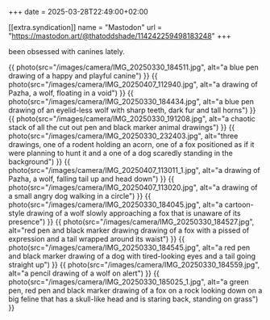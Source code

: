 +++
date = 2025-03-28T22:49:00+02:00

[[extra.syndication]]
name = "Mastodon"
url = "https://mastodon.art/@thatoddshade/114242259498183248"
+++

been obsessed with canines lately.

{{ photo(src="/images/camera/IMG_20250330_184511.jpg", alt="a blue pen drawing of a happy and playful canine") }}
{{ photo(src="/images/camera/IMG_20250407_112940.jpg", alt="a drawing of Pazha, a wolf, floating in a void") }} <!-- more -->
{{ photo(src="/images/camera/IMG_20250330_184434.jpg", alt="a blue pen drawing of an eyelid-less wolf with sharp teeth, dark fur and tall horns") }}
{{ photo(src="/images/camera/IMG_20250330_191208.jpg", alt="a chaotic stack of all the cut out pen and black marker animal drawings") }}
{{ photo(src="/images/camera/IMG_20250330_232403.jpg", alt="three drawings, one of a rodent holding an acorn, one of a fox positioned as if it were planning to hunt it and a one of a dog scaredly standing in the background") }}
{{ photo(src="/images/camera/IMG_20250407_113011_1.jpg", alt="a drawing of Pazha, a wolf, falling tail up and head down") }}
{{ photo(src="/images/camera/IMG_20250407_113020.jpg", alt="a drawing of a small angry dog walking in a circle") }}
{{ photo(src="/images/camera/IMG_20250330_184045.jpg", alt="a cartoon-style drawing of a wolf slowly approaching a fox that is unaware of its presence") }}
{{ photo(src="/images/camera/IMG_20250330_184527.jpg", alt="red pen and black marker drawing drawing of a fox with a pissed of expression and a tail wrapped around its waist") }}
{{ photo(src="/images/camera/IMG_20250330_184545.jpg", alt="a red pen and black marker drawing of a dog with tired-looking eyes and a tail going straight up") }}
{{ photo(src="/images/camera/IMG_20250330_184559.jpg", alt="a pencil drawing of a wolf on alert") }}
{{ photo(src="/images/camera/IMG_20250330_185025_1.jpg", alt="a green pen, red pen and black marker drawing of a fox on a rock looking down on a big feline that has a skull-like head and is staring back, standing on grass") }}
